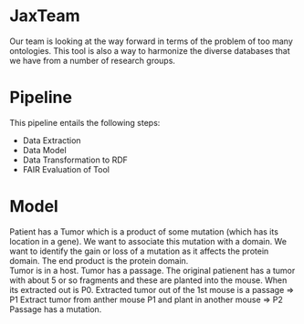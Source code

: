 # JaxTeam

Our team is looking at the way forward in terms of the problem of too many ontologies. This tool is also a way to harmonize the diverse databases that we have from a number of research groups.

# Pipeline
This pipeline entails the following steps: <br />
* Data Extraction <br />
* Data Model <br />
* Data Transformation to RDF <br />
* FAIR Evaluation of Tool <br />

# Model
Patient has a Tumor which is a product of some mutation (which has its location in a gene). We want to associate this mutation with a domain. We want to identify the gain or loss of a mutation as it affects the protein domain. The end product is the protein domain.
<br />
Tumor is in a host. Tumor has a passage. 
The original patienent has a tumor with about 5 or so fragments and these are planted into the mouse. When its extracted out is
P0.
Extracted tumor out of the 1st mouse is a passage => P1
Extract tumor from anther mouse P1 and plant in another mouse => P2
<br />
Passage has a mutation.
